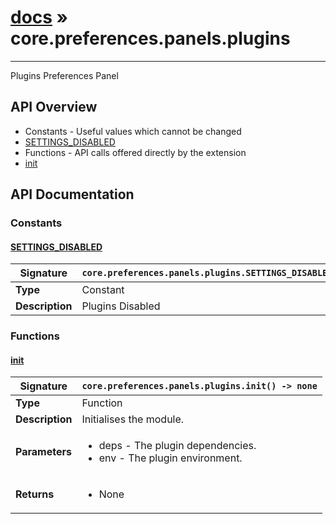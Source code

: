 # [docs](index.md) » core.preferences.panels.plugins
---

Plugins Preferences Panel

## API Overview
* Constants - Useful values which cannot be changed
 * [SETTINGS_DISABLED](#settings_disabled)
* Functions - API calls offered directly by the extension
 * [init](#init)

## API Documentation

### Constants

#### [SETTINGS_DISABLED](#settings_disabled)
| <span style="font-align: left;">**Signature**</span> | <span style="font-align: left;">`core.preferences.panels.plugins.SETTINGS_DISABLED` </span>                                                |
| -----------------------------------------------------|---------------------------------------------------------------------------------------------------------|
| **Type**                                             | Constant                                                                                         |
| **Description**                                      | Plugins Disabled                                                                                         |

### Functions

#### [init](#init)
| <span style="font-align: left;">**Signature**</span> | <span style="font-align: left;">`core.preferences.panels.plugins.init() -> none` </span>                                                |
| -----------------------------------------------------|---------------------------------------------------------------------------------------------------------|
| **Type**                                             | Function                                                                                         |
| **Description**                                      | Initialises the module.                                                                                         |
| **Parameters**                                       | <ul><li>deps - The plugin dependencies.</li><li>env	- The plugin environment.</li></ul> |
| **Returns**                                          | <ul><li>None</li></ul>          |

